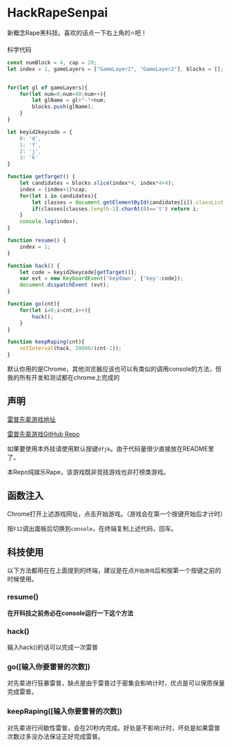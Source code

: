 # HackRapeSenpai

新概念Rape黑科技。喜欢的话点一下右上角的⭐吧！

科学代码

```JavaScript
const numBlock = 4, cap = 20;
let index = 1, gameLayers = ["GameLayer1", "GameLayer2"], blocks = [];


for(let gl of gameLayers){
    for(let num=0;num<40;num++){
        let glName = gl+"-"+num;
        blocks.push(glName);
    }
}

let keyid2keycode = {
    0: 'd',
    1: 'f',
    2: 'j',
    3: 'k'
}

function getTarget() {
    let candidates = blocks.slice(index*4, index*4+4);
    index = (index+1)%cap;
    for(let i in candidates){
        let classes = document.getElementById(candidates[i]).classList;
        if(classes[classes.length-1].charAt(0)=='t') return i;
    }
    console.log(index);
}

function resume() {
    index = 1;
}

function hack() {
    let code = keyid2keycode[getTarget()];    
    var evt = new KeyboardEvent('keydown', {'key':code}); 
    document.dispatchEvent (evt); 
}

function go(cnt){
    for(let i=0;i<cnt;i++){
        hack();
    }
}

function keepRaping(cnt){
    setInterval(hack, 20000/(cnt-1));
}
```

默认你用的是Chrome，其他浏览器应该也可以有类似的调用console的方法，但我的所有开发和测试都在chrome上完成的

## 声明

[雷普先辈游戏地址](https://github.com/Wu-Jingcheng/RapeSenpai)

[雷普先辈游戏GitHub Repo](https://github.com/Xiaohuang257/RapeSenpai)

如果要使用本外挂请使用默认按键`dfjk`。由于代码量很少直接放在README里了。

本Repo纯娱乐Rape，该游戏既非竞技游戏也非打榜类游戏。

## 函数注入

Chrome打开上述游戏网址，点击开始游戏。（游戏会在第一个按键开始后才计时）

按`F12`调出面板后切换到`console`，在终端复制上述代码，回车。

## 科技使用

以下方法都用在在上面提到的终端，建议是在点`开始游戏`后和按第一个按键之前的时候使用。

### resume()

**在开科技之前务必在console运行一下这个方法**

### hack()

输入hack()的话可以完成一次雷普

### go([输入你要雷普的次数])

对先辈进行狂暴雷普，缺点是由于雷普过于密集会影响计时，优点是可以保质保量完成雷普。

### keepRaping([输入你要雷普的次数])

对先辈进行间歇性雷普，会在20秒内完成。好处是不影响计时，坏处是如果雷普次数过多没办法保证正好完成雷普。
